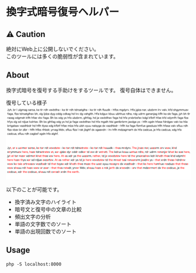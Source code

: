 # 換字式暗号復号ヘルパー
## ⚠️ Caution
絶対にWeb上に公開しないでください。  
このツールには多くの脆弱性が含まれています。

## About
換字式暗号を復号する手助けをするツールです。
復号自体はできません。

復号している様子
<img src="https://raw.githubusercontent.com/chiroruxx/substitution-cipher-decryption-helper/master/image.png" alt="">

以下のことが可能です。

- 換字済み文字のハイライト
- 暗号文と復号中の文章の比較
- 頻出文字の分析
- 単語の文字数でのソート
- 単語の出現回数でのソート

## Usage
```shell
php -S localhost:8000
```
